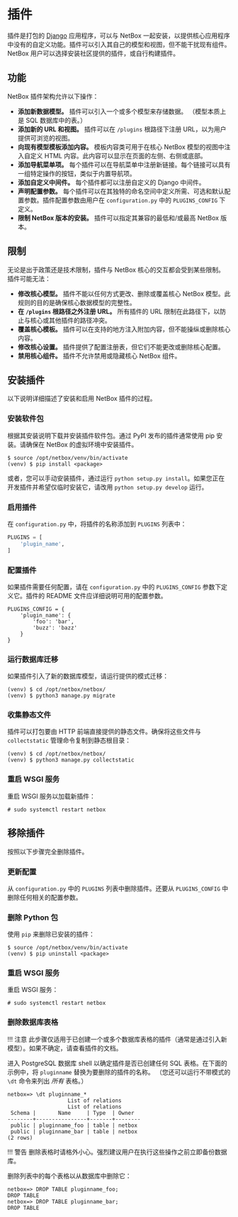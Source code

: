 # 插件

插件是打包的 [Django](https://docs.djangoproject.com/) 应用程序，可以与 NetBox 一起安装，以提供核心应用程序中没有的自定义功能。插件可以引入其自己的模型和视图，但不能干扰现有组件。NetBox 用户可以选择安装社区提供的插件，或自行构建插件。

## 功能

NetBox 插件架构允许以下操作：

* **添加新数据模型。** 插件可以引入一个或多个模型来存储数据。 （模型本质上是 SQL 数据库中的表。）
* **添加新的 URL 和视图。** 插件可以在 `/plugins` 根路径下注册 URL，以为用户提供可浏览的视图。
* **向现有模型模板添加内容。** 模板内容类可用于在核心 NetBox 模型的视图中注入自定义 HTML 内容。此内容可以显示在页面的左侧、右侧或底部。
* **添加导航菜单项。** 每个插件可以在导航菜单中注册新链接。每个链接可以具有一组特定操作的按钮，类似于内置导航项。
* **添加自定义中间件。** 每个插件都可以注册自定义的 Django 中间件。
* **声明配置参数。** 每个插件可以在其独特的命名空间中定义所需、可选和默认配置参数。插件配置参数由用户在 `configuration.py` 中的 `PLUGINS_CONFIG` 下定义。
* **限制 NetBox 版本的安装。** 插件可以指定其兼容的最低和/或最高 NetBox 版本。

## 限制

无论是出于政策还是技术限制，插件与 NetBox 核心的交互都会受到某些限制。插件可能无法：

* **修改核心模型。** 插件不能以任何方式更改、删除或覆盖核心 NetBox 模型。此规则的目的是确保核心数据模型的完整性。
* **在 `/plugins` 根路径之外注册 URL。** 所有插件的 URL 限制在此路径下，以防止与核心或其他插件的路径冲突。
* **覆盖核心模板。** 插件可以在支持的地方注入附加内容，但不能操纵或删除核心内容。
* **修改核心设置。** 插件提供了配置注册表，但它们不能更改或删除核心配置。
* **禁用核心组件。** 插件不允许禁用或隐藏核心 NetBox 组件。

## 安装插件

以下说明详细描述了安装和启用 NetBox 插件的过程。

### 安装软件包

根据其安装说明下载并安装插件软件包。通过 PyPI 发布的插件通常使用 pip 安装。请确保在 NetBox 的虚拟环境中安装插件。

```no-highlight
$ source /opt/netbox/venv/bin/activate
(venv) $ pip install <package>
```

或者，您可以手动安装插件，通过运行 `python setup.py install`。如果您正在开发插件并希望仅临时安装它，请改用 `python setup.py develop` 运行。

### 启用插件

在 `configuration.py` 中，将插件的名称添加到 `PLUGINS` 列表中：

```python
PLUGINS = [
    'plugin_name',
]
```

### 配置插件

如果插件需要任何配置，请在 `configuration.py` 中的 `PLUGINS_CONFIG` 参数下定义它。插件的 README 文件应详细说明可用的配置参数。

```no-highlight
PLUGINS_CONFIG = {
    'plugin_name': {
        'foo': 'bar',
        'buzz': 'bazz'
    }
}
```

### 运行数据库迁移

如果插件引入了新的数据库模型，请运行提供的模式迁移：

```no-highlight
(venv) $ cd /opt/netbox/netbox/
(venv) $ python3 manage.py migrate
```

### 收集静态文件

插件可以打包要由 HTTP 前端直接提供的静态文件。确保将这些文件与 `collectstatic` 管理命令复制到静态根目录：

```no-highlight
(venv) $ cd /opt/netbox/netbox/
(venv) $ python3 manage.py collectstatic
```

### 重启 WSGI 服务

重启 WSGI 服务以加载新插件：

```no-highlight
# sudo systemctl restart netbox
```

## 移除插件

按照以下步骤完全删除插件。

### 更新配置

从 `configuration.py` 中的 `PLUGINS` 列表中删除插件。还要从 `PLUGINS_CONFIG` 中删除任何相关的配置参数。

### 删除 Python 包

使用 `pip` 来删除已安装的插件：

```no-highlight
$ source /opt/netbox/venv/bin/activate
(venv) $ pip uninstall <package>
```

### 重启 WSGI 服务

重启 WSGI 服务：

```no-highlight
# sudo systemctl restart netbox
```

### 删除数据库表格

!!! 注意
    此步骤仅适用于已创建一个或多个数据库表格的插件（通常是通过引入新模型）。如果不确定，请查看插件的文档。

进入 PostgreSQL 数据库 shell 以确定插件是否已创建任何 SQL 表格。在下面的示例中，将 `pluginname` 替换为要删除的插件的名称。 （您还可以运行不带模式的 `\dt` 命令来列出 _所有_ 表格。）

```no-highlight
netbox=> \dt pluginname_*
                   List of relations
                   List of relations
 Schema |       Name     | Type  | Owner
--------+----------------+-------+--------
 public | pluginname_foo | table | netbox
 public | pluginname_bar | table | netbox
(2 rows)
```

!!! 警告
    删除表格时请格外小心。强烈建议用户在执行这些操作之前立即备份数据库。

删除列表中的每个表格以从数据库中删除它：

```no-highlight
netbox=> DROP TABLE pluginname_foo;
DROP TABLE
netbox=> DROP TABLE pluginname_bar;
DROP TABLE
```
